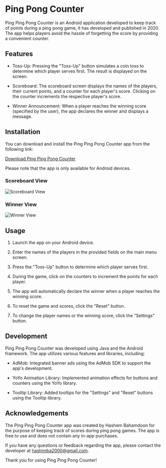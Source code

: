 # Ping Pong Counter

Ping Ping Pong Counter is an Android application developed to keep track of points during a ping pong game, it has developed and published in 2020. The app helps players avoid the hassle of forgetting the score by providing a convenient counter.

## Features

- Toss-Up: Pressing the "Toss-Up" button simulates a coin toss to determine which player serves first. The result is displayed on the screen.

- Scoreboard: The scoreboard screen displays the names of the players, their current points, and a counter for each player's score. Clicking on the counter increments the respective player's score.

- Winner Announcement: When a player reaches the winning score (specified by the user), the app declares the winner and displays a message.

## Installation

You can download and install the Ping Ping Pong Counter app from the following link:

[Download Ping Ping Pong Counter](https://play.google.com/store/apps/details?id=com.HashimBa.pingpongcounter&hl=en_US&gl=US)

Please note that the app is only available for Android devices.

### Scoreboard View
![Scoreboard View](https://play-lh.googleusercontent.com/J1jhJiqUzmt2Hejf1UPwoo49jWNP3nRcIHS28adwAV5rm4i6kgCbn7SU3GdnRJK-Rck=w2560-h1440-rw)

### Winner View
![Winner View](https://play-lh.googleusercontent.com/C_Fe1RP7fe95Zjh4r4RhEkInRTLTis-1PTVHXrlSxIFgrsEDKgHiwSyv5f-tK-vRaw=w2560-h1440-rw)


## Usage

1. Launch the app on your Android device.

2. Enter the names of the players in the provided fields on the main menu screen.

3. Press the "Toss-Up" button to determine which player serves first.

4. During the game, click on the counters to increment the points for each player.

5. The app will automatically declare the winner when a player reaches the winning score.

6. To reset the game and scores, click the "Reset" button.

7. To change the player names or the winning score, click the "Settings" button.

## Development

Ping Ping Pong Counter was developed using Java and the Android framework. The app utilizes various features and libraries, including:

- AdMob: Integrated banner ads using the AdMob SDK to support the app's development.

- YoYo Animation Library: Implemented animation effects for buttons and counters using the YoYo library.

- Tooltip Library: Added tooltips for the "Settings" and "Reset" buttons using the Tooltip library.

## Acknowledgements

The Ping Ping Pong Counter app was created by Hashem Bahamdoon for the purpose of keeping track of scores during ping pong games. The app is free to use and does not contain any in-app purchases.

If you have any questions or feedback regarding the app, please contact the developer at [hashimba2000@gmail.com](mailto:hashimba2000@gmail.com).

Thank you for using Ping Ping Pong Counter!
